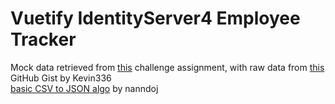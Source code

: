 # Vuetify IdentityServer4 Employee Tracker

Mock data retrieved from [this](https://github.com/TOVTC/employee-tracker-scscbc-challenge) challenge assignment, with raw data from [this](https://gist.github.com/kevin336/acbb2271e66c10a5b73aacf82ca82784) GitHub Gist by Kevin336</br>
[basic CSV to JSON algo](https://stackoverflow.com/questions/28543821/convert-csv-lines-into-javascript-objects) by nanndoj